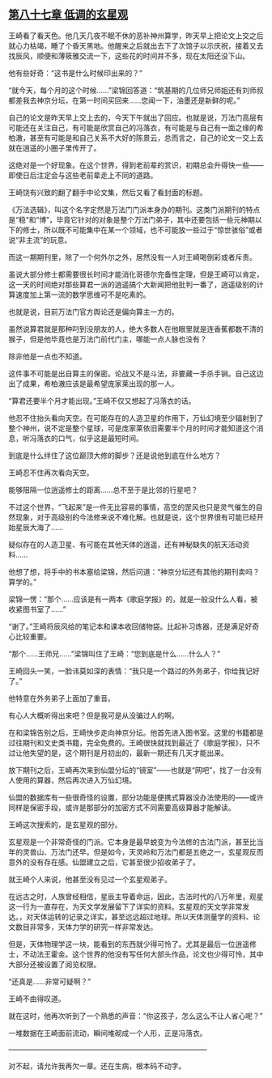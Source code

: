 ## [第八十七章 低调的玄星观](https://www.xxbiquge.com/11_11207/8867348.html)


  王崎看了看天色。他几天几夜不眠不休的恶补神州算学，昨天早上把论文上交之后就心力枯竭，睡了个昏天黑地。他醒来之后就出去下了次馆子以示庆祝，接着又去找辰风，顺便和薄筱雅交流一下，这些花的时间并不多，现在太阳还没下山。

  他有些好奇：“这书是什么时候印出来的？”

  “就今天，每个月的这个时候……”梁锦回答道：“筑基期的几位师兄师姐还有刘师叔都差我去神京分坛，在第一时间买回来……您闻一下，油墨还是新鲜的呢。”

  自己的论文是昨天早上交上去的，今天下午就出了回应。也就是说，万法门高层有可能还在关注自己，有可能是欣赏自己的冯落衣，有可能是与自己有一面之缘的希柏澈，甚至有可能是和自己关系不大好的陈景云，总而言之，自己的论文一交上去就在逍遥的小圈子里传开了。

  这绝对是一个好现象。在这个世界，得到老前辈的赏识，初期总会升得快一些——即使日后注定会与这些老前辈走上不同的道路。

  王崎饶有兴致的翻了翻手中论文集，然后又看了看封面的标题。

  《万法选辑》，叫这个名字定然是万法门门派本身办的期刊。这类门派期刊的特点是“稳”和“博”，毕竟它针对的对象是整个万法门弟子，其中还要包括一些元神期以下的修士，所以既不可能集中在某一个领域，也不可能放一些过于“惊世骇俗”或者说“非主流”的玩意。

  而这一期期刊里，除了一个何外尔之外，居然没有一人对王崎喝倒彩或者斥责。

  虽说大部分修士都需要很长时间才能消化哥德尔完备性定理，但是王崎可以肯定，这一天的时间绝对那些算君一派的逍遥搞个大新闻把他批判一番了，逍遥级别的计算速度加上第一流的数学思维可不是吃素的。

  也就是说，目前万法门官方舆论还是偏向算主一方的。

  虽然说算君就是那种叼到没朋友的人，绝大多数人在他眼里就是连香蕉都数不清的猴子，但是他毕竟也是万法门前代门主，哪能一点人脉也没有？

  除非他是一点也不知道。

  这件事不可能是出自算主的保密。论战又不是斗法，非要藏一手杀手锏。自己这边出了成果，希柏澈应该是最希望庞家莱出现的那一人。

  “算君还要半个月才能出现。”王崎不仅又想起了冯落衣的话。

  他忍不住抬头看向天空。在可能存在的人造卫星的作用下，万仙幻境至少辐射到了整个神州，说不定是整个星球，可是庞家莱依旧需要半个月的时间才能知道这个消息，听冯落衣的口气，似乎这是最短时间。

  到底是什么绊住了这位巅顶大修的脚步？还是说他到底在什么地方？

  王崎忍不住再次看向天空。

  能够阻隔一位逍遥修士的距离……总不至于是比邻的行星吧？

  不过这个世界，“飞起来”是一件无比容易的事情，高空的罡风也只是灵气催生的自然现象，对于高级别的今法修来说不难化解。也就是说，这个世界很有可能已经开始星辰大海了……

  疑似存在的人造卫星、有可能在其他天体的逍遥，还有神秘缺失的航天活动资料……

  他想了想，将手中的书本塞给梁锦，然后问道：“神京分坛还有其他的期刊卖吗？算学的。”

  梁锦一愣：“那个……应该是有一两本《歌庭学报》的，就是一般没什么人看，被收紧图书室了……”

  “谢了。”王崎将辰风给的笔记本和课本收回储物袋。比起补习炼器，还是满足好奇心比较重要。

  “那个……王师兄……”梁锦叫住了王崎：“您到底是什么……什么人？”

  王崎回头一笑，一脸讳莫如深的表情：“我只是一个路过的外务弟子，你给我记好了。”

  他特意在外务弟子上面加了重音。

  有心人大概听得出来吧？但是我可是从没骗过人的啊。

  在和梁锦告别之后，王崎快步走向神京分坛。他首先进入图书室。这里的书籍都是过往期刊和文史类书籍，完全免费的。王崎很快就找到最近了《歌庭学报》，只不过让他失望的是，这个期刊是月初出的，最新一期还有几天才能出来。

  放下期刊之后，王崎再次来到仙盟分坛的“镜室”——也就是“网吧”，找了一台没有人使用的算器，然后再次进入万仙幻境。

  仙盟的数据库有一些很奇怪的设置，部分功能是便携式算器没办法使用的——或许同样是保密手段，或许是那部分的加密方式不同需要高级算器才能解读。

  王崎这次搜索的，是玄星观的部分。

  玄星观是一个非常奇怪的门派。它本身是最早蜕变为今法修的古法门派，甚至比当年的灵兽山、万法门还早。但是如今，天灵岭和万法门都是五绝之一，玄星观反而意外的没有存在感。仙盟建立之后，它甚至很少招收弟子了。

  就王崎个人来说，他甚至没有见过一个玄星观弟子。

  在远古之时，人族曾经相信，星辰主导着命运，因此，古法时代的八万年里，观星这一行为一直存在，为天文学发展留下了详实的资料。玄星观的天文学非常发达。，对天体运转的记录之详实，甚至远远超过地球。所以天体测量学的资料、论文数目非常多，天体力学的研究一样非常发达。

  但是，天体物理学这一块，能看到的东西就少得可怜了。尤其是最后一位逍遥修士，不动法王霍金。这个世界的他没有写任何大部头作品，论文也少得可怜，其中大部分还被设置了阅览权限。

  “还真是……非常可疑啊？”

  王崎不由得叹道。

  就在这时，他再次听到了一个熟悉的声音：“你这孩子，怎么这么不让人省心呢？”

  一堆数据在王崎面前流动，瞬间堆砌成一个人形，正是冯落衣。

  ————————————————————————————

  对不起，请允许我再欠一章。还在生病，根本码不动字。
